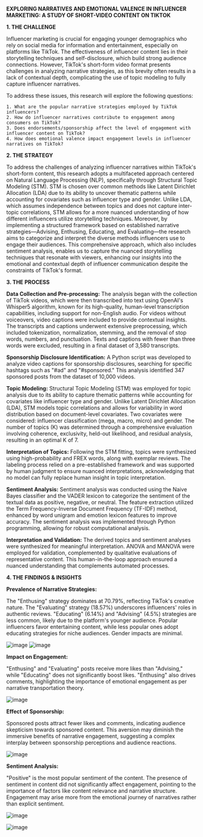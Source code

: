 **EXPLORING NARRATIVES AND EMOTIONAL VALENCE IN INFLUENCER MARKETING: A STUDY OF SHORT-VIDEO CONTENT ON TIKTOK**

**1. THE CHALLENGE**

Influencer marketing is crucial for engaging younger demographics who rely on social media for information and entertainment, especially on platforms like TikTok. The effectiveness of influencer content lies in their storytelling techniques and self-disclosure, which build strong audience connections. However, TikTok's short-form video format presents challenges in analyzing narrative strategies, as this brevity often results in a lack of contextual depth, complicating the use of topic modeling to fully capture influencer narratives.

To address these issues, this research will explore the following questions:

    1. What are the popular narrative strategies employed by TikTok influencers?
    2. How do influencer narratives contribute to engagement among consumers on TikTok?
    3. Does endorsements/sponsorship affect the level of engagement with influencer content on TikTok?
    4. How does emotional valence impact engagement levels in influencer narratives on TikTok?



**2. THE STRATEGY**

To address the challenges of analyzing influencer narratives within TikTok's short-form content, this research adopts a multifaceted approach centered on Natural Language Processing (NLP), specifically through Structural Topic Modeling (STM). STM is chosen over common methods like Latent Dirichlet Allocation (LDA) due to its ability to uncover thematic patterns while accounting for covariates such as influencer type and gender. Unlike LDA, which assumes independence between topics and does not capture inter-topic correlations, STM allows for a more nuanced understanding of how different influencers utilize storytelling techniques. Moreover, by implementing a structured framework based on established narrative strategies—Advising, Enthusing, Educating, and Evaluating—the research aims to categorize and interpret the diverse methods influencers use to engage their audiences. This comprehensive approach, which also includes sentiment analysis, enables us to capture the nuanced storytelling techniques that resonate with viewers, enhancing our insights into the emotional and contextual depth of influencer communication despite the constraints of TikTok's format.



**3. THE PROCESS**

  ****Data Collection and Pre-processing:**** The analysis began with the collection of TikTok videos, which were then transcribed into text using OpenAI's Whisper5 algorithm, known for its high-quality, human-level transcription capabilities, including support for non-English audio. For videos without voiceovers, video captions were included to provide contextual insights. The transcripts and captions underwent extensive preprocessing, which included tokenization, normalization, stemming, and the removal of stop words, numbers, and punctuation. Texts and captions with fewer than three words were excluded, resulting in a final dataset of 3,580 transcripts.
  
  **Sponsorship Disclosure Identification:** A Python script was developed to analyze video captions for sponsorship disclosures, searching for specific hashtags such as "#ad" and "#sponsored." This analysis identified 347 sponsored posts from the dataset of 10,000 videos.
  
  **Topic Modeling:** Structural Topic Modeling (STM) was employed for topic analysis due to its ability to capture thematic patterns while accounting for covariates like influencer type and gender. Unlike Latent Dirichlet Allocation (LDA), STM models topic correlations and allows for variability in word distribution based on document-level covariates. Two covariates were considered: influencer classification (mega, macro, micro) and gender. The number of topics (K) was determined through a comprehensive evaluation involving coherence, exclusivity, held-out likelihood, and residual analysis, resulting in an optimal K of 7.
  
  **Interpretation of Topics:** Following the STM fitting, topics were synthesized using high-probability and FREX words, along with exemplar reviews. The labeling process relied on a pre-established framework and was supported by human judgment to ensure nuanced interpretations, acknowledging that no model can fully replace human insight in topic interpretation.
  
  **Sentiment Analysis:** Sentiment analysis was conducted using the Naive Bayes classifier and the VADER lexicon to categorize the sentiment of the textual data as positive, negative, or neutral. The feature extraction utilized the Term Frequency-Inverse Document Frequency (TF-IDF) method, enhanced by word unigram and emotion lexicon features to improve accuracy. The sentiment analysis was implemented through Python programming, allowing for robust computational analysis.
  
  **Interpretation and Validation:** The derived topics and sentiment analyses were synthesized for meaningful interpretation. ANOVA and MANOVA were employed for validation, complemented by qualitative evaluations of representative content. This human-in-the-loop approach ensured a nuanced understanding that complements automated processes.


**4. THE FINDINGS & INSIGHTS**


**Prevalence of Narrative Strategies:**

The "Enthusing" strategy dominates at 70.79%, reflecting TikTok's creative nature. The "Evaluating" strategy (18.57%) underscores influencers' roles in authentic reviews. "Educating" (6.14%) and "Advising" (4.5%) strategies are less common, likely due to the platform's younger audience. Popular influencers favor entertaining content, while less popular ones adopt educating strategies for niche audiences. Gender impacts are minimal.

![image](https://github.com/user-attachments/assets/b012ce5b-0304-4fb6-ab3f-785ff0dbe39d)
![image](https://github.com/user-attachments/assets/753afc0e-bdb4-4af8-953a-e624a119521d)


**Impact on Engagement:**

"Enthusing" and "Evaluating" posts receive more likes than "Advising," while "Educating" does not significantly boost likes. "Enthusing" also drives comments, highlighting the importance of emotional engagement as per narrative transportation theory.


![image](https://github.com/user-attachments/assets/3c2f8e0d-c2bc-488b-89da-aa1bf55220cf)


**Effect of Sponsorship:**

Sponsored posts attract fewer likes and comments, indicating audience skepticism towards sponsored content. This aversion may diminish the immersive benefits of narrative engagement, suggesting a complex interplay between sponsorship perceptions and audience reactions.

![image](https://github.com/user-attachments/assets/9cb8b39c-efc1-4ee3-9706-bcac36041508)


**Sentiment Analysis:**

"Positive" is the most popular sentiment of the content. The presence of sentiment in content did not significantly affect engagement, pointing to the importance of factors like content relevance and narrative structure. Engagement may arise more from the emotional journey of narratives rather than explicit sentiment.

![image](https://github.com/user-attachments/assets/812aafe0-85f4-4b42-a8ac-58231f6804c1)

![image](https://github.com/user-attachments/assets/80f85f81-ab4b-404b-abb3-35d9f4058369)



